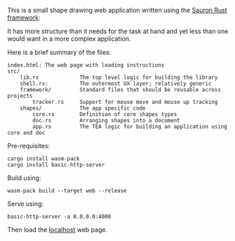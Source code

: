 This is a small shape drawing web application written using the [Sauron Rust framework](https://github.com/ivanceras/sauron/):

It has more structure than it needs for the task at hand and yet less than one would want in a more complex application.

Here is a brief summary of the files:

    index.html: The web page with loading instructions
    src/
        lib.rs             The top level logic for building the library
        shell.rs:          The outermost UX layer; relatively generic
        framework/         Standard files that should be reusable across projects
            tracker.rs     Support for mouse move and mouse up tracking
        shapes/            The app specific code
            core.rs        Definition of core shapes types
            doc.rs         Arranging shapes into a document
            app.rs         The TEA logic for building an application using core and doc

Pre-requisites:

    cargo install wasm-pack
    cargo install basic-http-server

Build using:

    wasm-pack build --target web --release

Serve using:

    basic-http-server -a 0.0.0.0:4000

Then load the [localhost](http://localhost:4000) web page.

